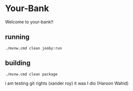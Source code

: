 # Your-Bank

Welcome to your-bank!!

## running

    ./mvnw.cmd clean jooby:run

## building

    ./mvnw.cmd clean package

i am testing git rights (xander roy)
it was I dio (Haroon Wahid)